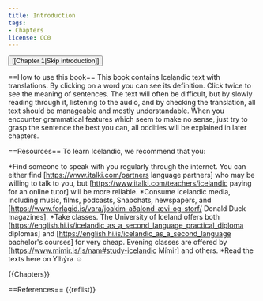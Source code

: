 ```yaml
---
title: Introduction
tags:
- Chapters
license: CC0
---
```


<Button>[[Chapter 1|Skip introduction]]</Button>

==How to use this book==
This book contains Icelandic text with translations. By clicking on a word you can see its definition. <span class="only-mobile">Click twice to see the meaning of sentences.</span> The text will often be difficult, but by slowly reading through it, listening to the audio, and by checking the translation, all text should be manageable and mostly understandable. When you encounter grammatical features which seem to make no sense, just try to grasp the sentence the best you can, all oddities will be explained in later chapters.

==Resources==
To learn Icelandic, we recommend that you:

*Find someone to speak with you regularly through the internet. You can either find [https://www.italki.com/partners language partners] who may be willing to talk to you, but [https://www.italki.com/teachers/icelandic paying for an online tutor] will be more reliable.
*Consume Icelandic media, including music, films, podcasts, Snapchats, newspapers, and [https://www.forlagid.is/vara/joakim-aðalond-ævi-og-storf/ Donald Duck magazines].
*Take classes. The University of Iceland offers both [https://english.hi.is/icelandic_as_a_second_language_practical_diploma diplomas] and [https://english.hi.is/icelandic_as_a_second_language bachelor's courses] for very cheap. Evening classes are offered by [https://www.mimir.is/is/nam#study-icelandic Mímir] and others.
*Read the texts here on Ylhýra ☺️

{{Chapters}}

==References==
{{reflist}}
